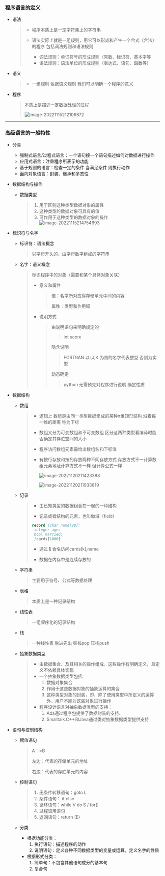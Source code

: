### 程序语言的定义

* 语法

  > * 程序本质上是一定字符集上的字符串
  >
  > * 语法实际上就是一组规则，用它可以形成和产生一个合式（合法）的程序 包括词法规则和语法规则
  >   * 词法规则：单词符号的形成规则（常数、标识符、基本字等
  >   * 语法规则：语法单位的形成规则（表达式、语句、函数等）

* 语义

  > * 一组规则 依据语义规则 我们可以明确一个程序的意义

* 程序

  >本质上是描述一定数据处理的过程
  >
  >![image-20221115212106872](https://typora-1309585281.cos.ap-guangzhou.myqcloud.com/img/image-20221115212106872.png)

------

### 高级语言的一般特性

* 分类
  * 强制式语言/过程式语言：一个语句接一个语句描述如何对数据进行操作
  * 应用式语言：注重程序所表示的功能
  * 基于规则的语言：检查一定的条件 当满足条件 则执行动作
  * 面向对象语言：封装、继承和多态性

* 数据结构与操作

  * 数据类型

    > 1. 用于区别这种类型数据对象的属性
    > 2. 这种类型的数据对象可具有的值
    > 3. 可作用于这种类型的数据对象的操作![image-20221115214754693](https://typora-1309585281.cos.ap-guangzhou.myqcloud.com/img/image-20221115214754693.png)

* 标识符与名字

  * 标识符：语法概念

    > 以字母开头的，由字母数字组成的字符串

  * 名字：语义概念

    > 标识程序中的对象（需要和某个具体对象关联）
    >
    > * 意义和属性
    >
    >   >值：名字所对应得存储单元中间的内容
    >   >
    >   >属性：类型和作用域
    >
    > * 说明方式
    >
    >   > 由说明语句来明确规定的
    >   >
    >   > > int score
    >   >
    >   > 隐含说明
    >   >
    >   > > FORTRAN 以I,J,K 为首的名字代表整型 否则为实型
    >   >
    >   > 动态确定
    >   >
    >   > > python 无需预先对程序进行说明 确定性质 

* 数据结构

  * 数组

    > * 逻辑上 数组是由同一类型数据组成的某种n维矩形结构 沿着每一维的距离 称为下标
    >
    > * 数组又分为可变数组和不可变数组 区分这两种类型看编译时能否确定其存贮空间的大小
    >
    > * 程序访问数组元素需给出数组名和下标值
    >
    > * 有按行存放和按列存放两种不同存放方式  存放方式不一计算数组元素地址计算方式不一样 但计算公式一样
    >
    >   ![image-20221120211423388](https://typora-1309585281.cos.ap-guangzhou.myqcloud.com/img/image-20221120211423388.png)
    >
    >   ![image-20221120211933819](https://typora-1309585281.cos.ap-guangzhou.myqcloud.com/img/image-20221120211933819.png)

  * 记录

    >* 由已知类型的数据组合在一起的一种结构
    >
    >* 记录或者结构的元素，也叫做域（field)
    >
    >  ~~~pascal
    >  record {char name[20];
    >  	integer age;
    >  	bool married;
    >  	}cards[1000]
    >  ~~~
    >
    >* 通过复合名访问cards[k],name
    >
    >* 数据在内存中是连续存放的

  * 字符串

    > 主要用于符号、公式等数据处理

  * 表格

    > 本质上是一种记录结构

  * 线性表

    > 一组顺序化的记录结构

  * 栈

    > 一种线性表 后进先出 弹栈pop 压栈push

  * 抽象数据类型

    > * 由数据集合、及其相关的操作组成，这些操作有明确定义，且定义不依赖具体实现
    > * 一个抽象数据类型包括:
    >   1. 数据对象集合
    >   2. 作用于这些数据对象的抽象运算的集合
    >   3. 这种类型对象的封装，即，除了使用类型中所定义的运算外，用户不能对这些对象进行操作
    > * 程序设计语言对抽象数据类型的支持：
    >   1. Ada通过程序包提供了数据封装的支持、
    >   2. Smalltalk.C++和Java通过类对抽象数据类型提供支持
  
* 语句与控制结构

  * 赋值语句

    > A：=B 
    >
    > 左边：代表的存储单元的地址
    >
    > 右边：代表的存贮单元的内容

  * 控制语句

    > 1. 无条件转移语句：goto L
    > 2. 条件语句： if else
    > 3. 循环语句：while V do S / for()
    > 4. 过程调用语句
    > 5. 返回语句：return (E)

  * 分类

    * 根据功能分类：
      1. 执行语句：描述程序的动作
      2. 说明语句：定义各种不同数据类型的变量或运算，定义名字的性质
    * 根据形式分类：
      1. 简单句：不包含其他语句成分的基本句
      2. 复合句

